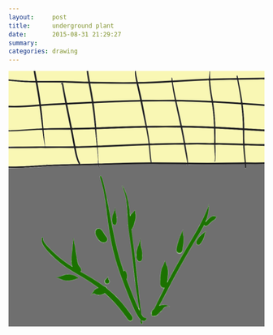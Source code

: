 ```yaml
---
layout:     post
title:      underground plant
date:       2015-08-31 21:29:27
summary:    
categories: drawing
---
```

![underground plant](/images/_diary/underground-plant.png "Does he feel content?")
